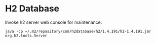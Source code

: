 
# H2 Database

Invoke h2 server web console for maintenance:
```
java -cp ~/.m2/repository/com/h2database/h2/1.4.191/h2-1.4.191.jar org.h2.tools.Server
```
